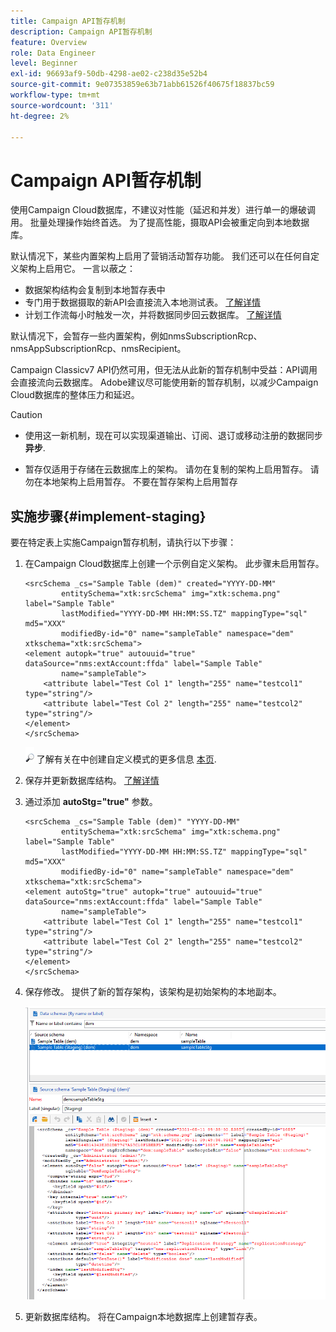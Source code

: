 ```yaml
---
title: Campaign API暂存机制
description: Campaign API暂存机制
feature: Overview
role: Data Engineer
level: Beginner
exl-id: 96693af9-50db-4298-ae02-c238d35e52b4
source-git-commit: 9e07353859e63b71abb61526f40675f18837bc59
workflow-type: tm+mt
source-wordcount: '311'
ht-degree: 2%

---
```


# Campaign API暂存机制

使用Campaign Cloud数据库，不建议对性能（延迟和并发）进行单一的爆破调用。 批量处理操作始终首选。 为了提高性能，摄取API会被重定向到本地数据库。

默认情况下，某些内置架构上启用了营销活动暂存功能。 我们还可以在任何自定义架构上启用它。 一言以蔽之：

* 数据架构结构会复制到本地暂存表中
* 专门用于数据摄取的新API会直接流入本地测试表。 [了解详情](new-apis.md)
* 计划工作流每小时触发一次，并将数据同步回云数据库。 [了解详情](../config/replication.md)

默认情况下，会暂存一些内置架构，例如nmsSubscriptionRcp、nmsAppSubscriptionRcp、nmsRecipient。

Campaign Classicv7 API仍然可用，但无法从此新的暂存机制中受益：API调用会直接流向云数据库。 Adobe建议尽可能使用新的暂存机制，以减少Campaign Cloud数据库的整体压力和延迟。

>[!CAUTION]
>
>* 使用这一新机制，现在可以实现渠道输出、订阅、退订或移动注册的数据同步 **异步**.
>
>* 暂存仅适用于存储在云数据库上的架构。 请勿在复制的架构上启用暂存。 请勿在本地架构上启用暂存。 不要在暂存架构上启用暂存
>


## 实施步骤{#implement-staging}

要在特定表上实施Campaign暂存机制，请执行以下步骤：

1. 在Campaign Cloud数据库上创建一个示例自定义架构。 此步骤未启用暂存。

   ```
   <srcSchema _cs="Sample Table (dem)" created="YYYY-DD-MM"
           entitySchema="xtk:srcSchema" img="xtk:schema.png" label="Sample Table"
           lastModified="YYYY-DD-MM HH:MM:SS.TZ" mappingType="sql" md5="XXX"
           modifiedBy-id="0" name="sampleTable" namespace="dem" xtkschema="xtk:srcSchema">
   <element autopk="true" autouuid="true" dataSource="nms:extAccount:ffda" label="Sample Table"
           name="sampleTable">
       <attribute label="Test Col 1" length="255" name="testcol1" type="string"/>
       <attribute label="Test Col 2" length="255" name="testcol2" type="string"/>
   </element>
   </srcSchema>
   ```

   ![](../assets/do-not-localize/glass.png) 了解有关在中创建自定义模式的更多信息 [本页](create-schema.md).

1. 保存并更新数据库结构。  [了解详情](update-database-structure.md)

1. 通过添加 **autoStg=&quot;true&quot;** 参数。

   ```
   <srcSchema _cs="Sample Table (dem)" "YYYY-DD-MM"
           entitySchema="xtk:srcSchema" img="xtk:schema.png" label="Sample Table"
           lastModified="YYYY-DD-MM HH:MM:SS.TZ" mappingType="sql" md5="XXX"
           modifiedBy-id="0" name="sampleTable" namespace="dem" xtkschema="xtk:srcSchema">
   <element autoStg="true" autopk="true" autouuid="true" dataSource="nms:extAccount:ffda" label="Sample Table"
           name="sampleTable">
       <attribute label="Test Col 1" length="255" name="testcol1" type="string"/>
       <attribute label="Test Col 2" length="255" name="testcol2" type="string"/>
   </element>
   </srcSchema>
   ```

1. 保存修改。 提供了新的暂存架构，该架构是初始架构的本地副本。

   ![](assets/staging-mechanism.png)

1. 更新数据库结构。 将在Campaign本地数据库上创建暂存表。
